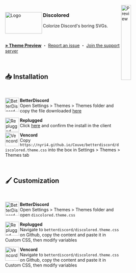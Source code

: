 <img align="right" src="https://nyri4.github.io/Discolored/assets/screenshot.png" alt="Preview" width="25%">

<div align="left">
  <img align="left" src="https://i.imgur.com/tPlLq0K.png" alt="Logo" width="120" height="70">

  <h3 align="left">Discolored</h3>
  <p align="left">Colorize Discord's boring SVGs.</p>

  <br/>

  <a href="https://gibbu.github.io/ThemePreview/?file=https://cdn.jsdelivr.net/gh/NYRI4/Discolored/support/discolored.theme.css"><strong>» Theme Preview</strong></a>
  ・
  <a href="https://github.com/NYRI4/Discolored/issues">Report an issue</a>
  ・
  <a href="https://discord.gg/comfy-camp-811203761619337259">Join the support server</a>
</div>
<br/>

## 📥 Installation

<br/>
<div align="left">
    <img align="left" src="https://i.imgur.com/LPH05EO.png" alt="BetterDiscord" width="45" height="45">
    <b><p align="left">BetterDiscord</b>
    <br/>Open Settings > Themes > Themes folder and copy the file downloaded <a href="https://betterdiscord.app/theme/Discolored">here</a></p>
</div>

<div align="left">
    <img align="left" src="https://i.imgur.com/pfS7jdg.png" alt="Replugged" width="45" height="45">
    <b><p align="left">Replugged</b>
    <br/>Click <a href="https://replugged.dev/install?identifier=NYRI4/Discolored&source=github">here</a> and confirm the install in the client</p>
</div>

<div align="left">
    <img align="left" src="https://i.imgur.com/fXYKU5q.png" alt="Vencord" width="45" height="45">
    <b><p align="left">Vencord</b>
    <br/>Copy <code>https://nyri4.github.io/Couve/betterdiscord/discolored.theme.css</code> into the box in Settings > Themes > Themes tab </p>
</div><br/>

## 🖌️ Customization

<br/>
<div align="left">
    <img align="left" src="https://i.imgur.com/LPH05EO.png" alt="BetterDiscord" width="45" height="45">
    <b><p align="left">BetterDiscord</b>
    <br/>Open Settings > Themes > Themes folder and open <code>discolored.theme.css</code></p>
</div>

<div align="left">
    <img align="left" src="https://i.imgur.com/pfS7jdg.png" alt="Replugged" width="45" height="45">
    <b><p align="left">Replugged</b>
    <br/>Navigate to <code>betterdiscord/discolored.theme.css</code> on Github, copy the content and paste it in Custom CSS, then modify variables</p>
</div>

<div align="left">
    <img align="left" src="https://i.imgur.com/fXYKU5q.png" alt="Vencord" width="45" height="45">
    <b><p align="left">Vencord</b>
    <br/>Navigate to <code>betterdiscord/discolored.theme.css</code> on Github, copy the content and paste it in Custom CSS, then modify variables</p>
</div><br/>
